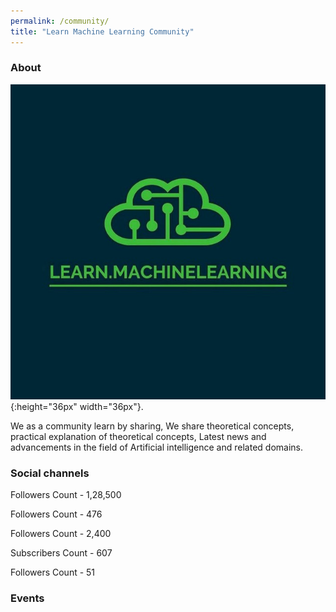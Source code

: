```yaml
---
permalink: /community/
title: "Learn Machine Learning Community"
---
```


### About

![community logo](/assets/images/logo.jpg) {:height="36px" width="36px"}.

We as a community learn by sharing, We share theoretical concepts, practical explanation of theoretical concepts, Latest news and advancements in the field of Artificial intelligence and related domains.


### Social channels


<a href="https://www.instagram.com/learn.machinelearning/"  class="btn btn-info" role="button" target="_blank"> <i class="fa fa-instagram fa-6x" aria-hidden="true"></i></a>  Followers Count - 1,28,500

<a href="https://www.linkedin.com/company/learn-machine-learning/"  class="btn btn-info" role="button" target="_blank"> <i class="fa fa-linkedin fa-6x" aria-hidden="true"></i></a>  Followers Count - 476

<a href="https://t.me/LearnDotMachineLearning"  class="btn btn-info" role="button" target="_blank"> <i class="fa fa-telegram fa-6x" aria-hidden="true"></i></a>  Followers Count - 2,400

<a href="https://www.youtube.com/c/LearnMachineLearning"  class="btn btn-info" role="button" target="_blank"> <i class="fa fa-youtube fa-6x" aria-hidden="true"></i></a>  Subscribers Count - 607

<a href="https://twitter.com/LearnMachineLe4"  class="btn btn-info" role="button" target="_blank"> <i class="fa fa-twitter fa-6x" aria-hidden="true"></i></a>  Followers Count - 51



### Events
